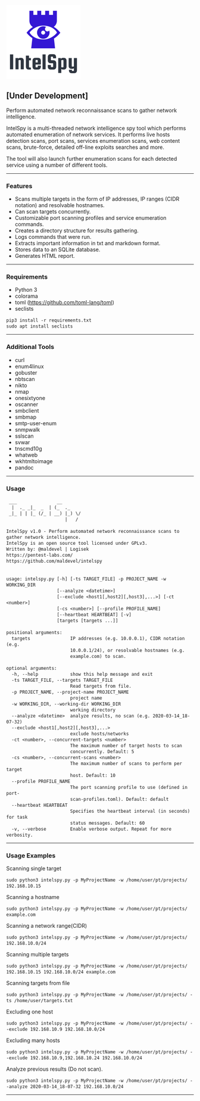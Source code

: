 ![Alt text](logo.png?raw=true "Title")

## [Under Development]

Perform automated network reconnaissance scans to gather network intelligence.

IntelSpy is a multi-threaded network intelligence spy tool which performs automated enumeration of network services. It performs live hosts detection scans, port scans, services enumeration scans, web content scans, brute-force, detailed off-line exploits searches and more. 

The tool will also launch further enumeration scans for each detected service using a number of different tools.

---

### Features

* Scans multiple targets in the form of IP addresses, IP ranges (CIDR notation) and resolvable hostnames.
* Can scan targets concurrently.
* Customizable port scanning profiles and service enumeration commands.
* Creates a directory structure for results gathering.
* Logs commands that were run.
* Extracts important information in txt and markdown format.
* Stores data to an SQLite database.
* Generates HTML report.

---

### Requirements

* Python 3
* colorama
* toml (https://github.com/toml-lang/toml)
* seclists

```
pip3 install -r requirements.txt
sudo apt install seclists
```

---

### Additional Tools

* curl
* enum4linux
* gobuster
* nbtscan
* nikto
* nmap
* onesixtyone
* oscanner
* smbclient
* smbmap
* smtp-user-enum
* snmpwalk
* sslscan
* svwar
* tnscmd10g
* whatweb
* wkhtmltoimage
* pandoc

---

### Usage

```
 ___               __        
  |  ._ _|_  _  | (_  ._     
 _|_ | | |_ (/_ | __) |_) \/ 
                      |   /  
                                
IntelSpy v1.0 - Perform automated network reconnaissance scans to gather network intelligence.
IntelSpy is an open source tool licensed under GPLv3.
Written by: @maldevel | Logisek
https://pentest-labs.com/
https://github.com/maldevel/intelspy


usage: intelspy.py [-h] [-ts TARGET_FILE] -p PROJECT_NAME -w WORKING_DIR
                   [--analyze <datetime>]
                   [--exclude <host1[,host2][,host3],...>] [-ct <number>]
                   [-cs <number>] [--profile PROFILE_NAME]
                   [--heartbeat HEARTBEAT] [-v]
                   [targets [targets ...]]

positional arguments:
  targets               IP addresses (e.g. 10.0.0.1), CIDR notation (e.g.
                        10.0.0.1/24), or resolvable hostnames (e.g.
                        example.com) to scan.

optional arguments:
  -h, --help            show this help message and exit
  -ts TARGET_FILE, --targets TARGET_FILE
                        Read targets from file.
  -p PROJECT_NAME, --project-name PROJECT_NAME
                        project name
  -w WORKING_DIR, --working-dir WORKING_DIR
                        working directory
  --analyze <datetime>  analyze results, no scan (e.g. 2020-03-14_18-07-32)
  --exclude <host1[,host2][,host3],...>
                        exclude hosts/networks
  -ct <number>, --concurrent-targets <number>
                        The maximum number of target hosts to scan
                        concurrently. Default: 5
  -cs <number>, --concurrent-scans <number>
                        The maximum number of scans to perform per target
                        host. Default: 10
  --profile PROFILE_NAME
                        The port scanning profile to use (defined in port-
                        scan-profiles.toml). Default: default
  --heartbeat HEARTBEAT
                        Specifies the heartbeat interval (in seconds) for task
                        status messages. Default: 60
  -v, --verbose         Enable verbose output. Repeat for more verbosity.
```

---

### Usage Examples

Scanning single target

```
sudo python3 intelspy.py -p MyProjectName -w /home/user/pt/projects/ 192.168.10.15
```

Scanning a hostname

```
sudo python3 intelspy.py -p MyProjectName -w /home/user/pt/projects/ example.com
```

Scanning a network range(CIDR)

```
sudo python3 intelspy.py -p MyProjectName -w /home/user/pt/projects/ 192.168.10.0/24
```

Scanning multiple targets

```
sudo python3 intelspy.py -p MyProjectName -w /home/user/pt/projects/ 192.168.10.15 192.168.10.0/24 example.com
```

Scanning targets from file

```
sudo python3 intelspy.py -p MyProjectName -w /home/user/pt/projects/ -ts /home/user/targets.txt
```

Excluding one host

```
sudo python3 intelspy.py -p MyProjectName -w /home/user/pt/projects/ --exclude 192.168.10.9 192.168.10.0/24
```

Excluding many hosts

```
sudo python3 intelspy.py -p MyProjectName -w /home/user/pt/projects/ --exclude 192.168.10.9,192.168.10.24 192.168.10.0/24
```

Analyze previous results (Do not scan).

```
sudo python3 intelspy.py -p MyProjectName -w /home/user/pt/projects/ --analyze 2020-03-14_18-07-32 192.168.10.0/24
```

---
